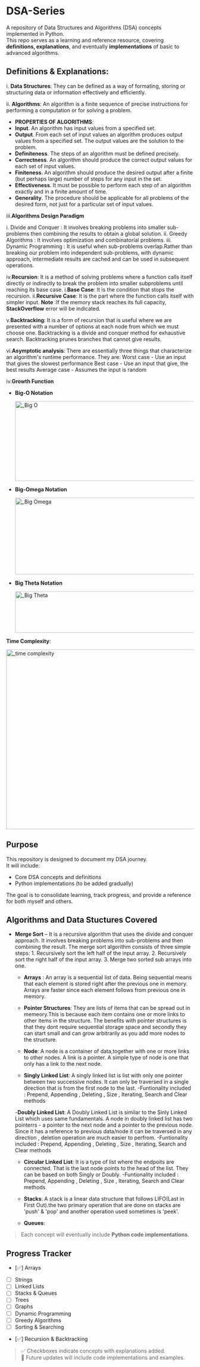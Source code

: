 # DSA-Series
A repository of Data Structures and Algorithms (DSA) concepts implemented in Python.  
This repo serves as a learning and reference resource, covering **definitions, explanations**, and eventually **implementations** of basic to advanced algorithms.

## **Definitions** & **Explanations**:

i. **Data Structures**: They can be defined as a way of formating, storing or structuring data or information effectively and efficiently.

ii. **Algorithms**: An algorithm is a finite sequence of precise instructions for performing a computation or for
solving a problem.
  - **PROPERTIES OF ALGORITHMS**:
  - **Input**. An algorithm has input values from a specified set.
  -  **Output**. From each set of input values an algorithm produces output values from a specified
     set. The output values are the solution to the problem.
  - **Definiteness**. The steps of an algorithm must be defined precisely.
  - **Correctness**. An algorithm should produce the correct output values for each set of input
    values.
  - **Finiteness**. An algorithm should produce the desired output after a finite (but perhaps
    large) number of steps for any input in the set.
  - **Effectiveness**. It must be possible to perform each step of an algorithm exactly and in a
    finite amount of time.
  - **Generality**. The procedure should be applicable for all problems of the desired form, not
    just for a particular set of input values.
    
iii.**Algorithms Design Paradigm**

  i. Divide and Conquer : It involves breaking problems into smaller sub-problems then combining the results to obtain a global solution.
  ii. Greedy Algorithms : It involves optimization and combinatorial problems.
  iii. Dynamic Programming : It is useful when sub-problems overlap.Rather than breaking our problem into independent sub-problems,
                             with dynamic approach, intermediate results are cached and can be used in subsequent operations. 

iv.**Recursion**: It is a method of solving problems where a function calls itself directly or indirectly to break the problem into smaller subproblems until reaching its base case.
                  i.**Base Case**: It is the condition that stops the recursion.
                  ii.**Recursive Case**: It is the part where the function calls itself with simpler input.
                  **Note** :If the memory stack reaches its full capacity, **StackOverflow** error will be indicated.

v.**Backtracking**: It is a form of recursion that is useful where we are presented with a number of options at each node from which we must choose one.
                    Backtracking is a divide and conquer method for exhaustive search. Backtracking prunes branches that cannot give results. 

vi.**Asymptotic analysis**: There are essentially three things that characterize an algorithm's runtime performance.
They are:
        Worst case - Use an input that gives the slowest performance
        Best case - Use an input that give, the best results
        Average case - Assumes the input is random
                    
iv.**Growth Function**
  - **Big-O Notation**

    <img width="936" height="214" alt="_Big O" src="https://github.com/user-attachments/assets/0e20753b-e89b-4e39-8ffa-088655cc3f14" />

    
  - **Big-Omega Notation**

    <img width="931" height="206" alt="_Big Omega" src="https://github.com/user-attachments/assets/78ad71e8-834c-486e-9b57-f436fa0a9659" />

    
  - **Big Theta Notation**

    <img width="742" height="111" alt="_Big Theta" src="https://github.com/user-attachments/assets/2b8499b1-55a7-4da4-bb44-d1ad54877aeb" />

**Time Complexity**:

<img width="1225" height="482" alt="_time complexity" src="https://github.com/user-attachments/assets/3c859e39-0827-43ed-a524-11d43e459d9c" />

## Purpose

This repository is designed to document my DSA journey.  
It will include:
- Core DSA concepts and definitions
- Python implementations (to be added gradually)

The goal is to consolidate learning, track progress, and provide a reference for both myself and others.

## Algorithms and Data Stuctures Covered

- **Merge Sort** – It is a recursive algorithm that uses the divide and conquer approach. It involves breaking problems into sub-problems and then combining the result.
                    The merge sort algorithm consists of three simple steps:
                          1. Recursively sort the left half of the input array.
                          2. Recursively sort the right half of the input array.
                          3. Merge two sorted sub arrays into one.

  - **Arrays** : An array is a sequential list of data. Being sequential means that each element is stored right after the previous one in memory.
                 Arrays are faster since each element follows from previous one in memory.

  - **Pointer Structures**: They are lists of items that can be spread out in memeory.This is because each item contains one or more links to other items in the structure.
                            The benefits with pointer structures is that they dont require sequential storage space and secondly they can start small and can grow arbitrarily as you add more nodes to the structure.

  - **Node**: A node is a container of data,together with one or more links to other nodes. A link is a pointer. A simple type of node is one that only has a link to the next node.

  - **Singly Linked List**: A singly linked list is list with only one pointer between two successive nodes. It can only be traversed in a single direction that is from the first node to the last.
                            -Funtionality included : Prepend, Appending , Deleting , Size , Iterating, Search and Clear methods

  -**Doubly Linked List**: A Doubly Linked List is similar to the Sinly Linked List which uses same fundamentals. A node in doubly linked list has two pointerrs - a pointer to the next node and a pointer to the previous node.
                           Since it has a reference to previous data/node it can be traversed in any direction , deletion operation are much easier to perfrom.
                           -Funtionality included : Prepend, Appending , Deleting , Size , Iterating, Search and Clear methods

  - **Circular Linked List**: It is a type of list where the endpoits are connected. That is the last node points to the head of the list. They can be based on both Singly or Doubly.
                              -Funtionality included : Prepend, Appending , Deleting , Size , Iterating, Search and Clear methods

  - **Stacks**: A stack is a linear data structure that follows LIFO(Last in First Out).the two primary operation that are done on stacks are 'push' & 'pop' and another operation used sometimes is 'peek'.

  - **Queues**:   
      
  




> Each concept will eventually include **Python code implementations**.

## Progress Tracker

- [✅] Arrays
- [ ] Strings 
- [ ] Linked Lists  
- [ ] Stacks & Queues  
- [ ] Trees  
- [ ] Graphs  
- [ ] Dynamic Programming  
- [ ] Greedy Algorithms  
- [ ] Sorting & Searching  
- [✅] Recursion & Backtracking

> ✅ Checkboxes indicate concepts with explanations added.  
> 📝 Future updates will include code implementations and examples.
